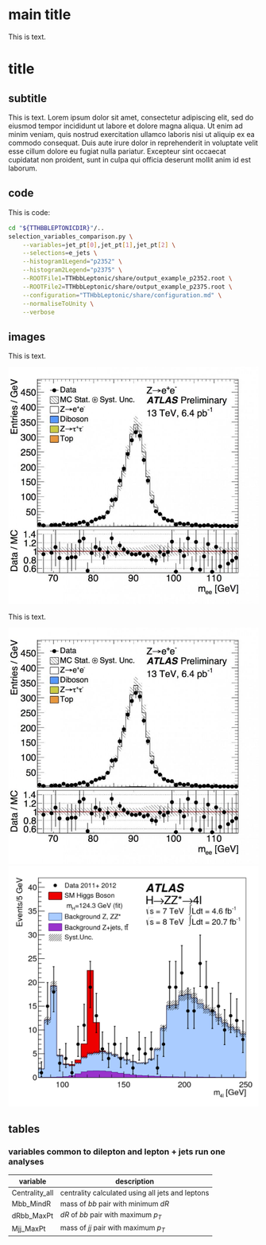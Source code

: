 # main title

This is text.

# title

## subtitle

This is text. Lorem ipsum dolor sit amet, consectetur adipiscing elit, sed do eiusmod tempor incididunt ut labore et dolore magna aliqua. Ut enim ad minim veniam, quis nostrud exercitation ullamco laboris nisi ut aliquip ex ea commodo consequat. Duis aute irure dolor in reprehenderit in voluptate velit esse cillum dolore eu fugiat nulla pariatur. Excepteur sint occaecat cupidatat non proident, sunt in culpa qui officia deserunt mollit anim id est laborum.

## code

This is code:

```Bash
cd "${TTHBBLEPTONICDIR}"/..
selection_variables_comparison.py \
    --variables=jet_pt[0],jet_pt[1],jet_pt[2] \
    --selections=e_jets \
    --histogram1Legend="p2352" \
    --histogram2Legend="p2375" \
    --ROOTFile1=TTHbbLeptonic/share/output_example_p2352.root \
    --ROOTFile2=TTHbbLeptonic/share/output_example_p2375.root \
    --configuration="TTHbbLeptonic/share/configuration.md" \
    --normaliseToUnity \
    --verbose
```

## images

This is text.

![](images/image_1.png)

This is text.

![](images/image_1.png)
![](images/image_2.png)

## tables

### variables common to dilepton and lepton + jets run one analyses

|**variable**|**description**|
|---|---|
|Centrality_all|centrality calculated using all jets and leptons|
|Mbb_MindR|mass of ${bb}$ pair with minimum ${dR}$|
|dRbb_MaxPt|${dR}$ of ${bb}$ pair with maximum ${p_{T}}$|
|Mjj_MaxPt|mass of ${jj}$ pair with maximum ${p_{T}}$|
